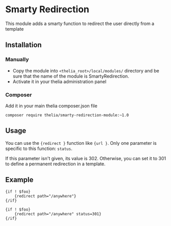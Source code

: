 # Smarty Redirection

This module adds a smarty function to redirect the user directly from a template

## Installation

### Manually

* Copy the module into ```<thelia_root>/local/modules/``` directory and be sure that the name of the module is SmartyRedirection.
* Activate it in your thelia administration panel

### Composer

Add it in your main thelia composer.json file

```
composer require thelia/smarty-redirection-module:~1.0
```

## Usage

You can use the ```{redirect }``` function like ```{url }```.
Only one parameter is specific to this function: ```status```.

If this parameter isn't given, its value is 302. Otherwise, you can set it to 301 to define a permanent redirection in a template.

## Example

```smarty
{if ! $foo}
    {redirect path="/anywhere"}
{/if}
```

```smarty
{if ! $foo}
    {redirect path="/anywhere" status=301}
{/if}
```